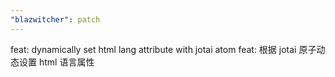 ```yaml
---
"blazwitcher": patch
---
```


feat: dynamically set html lang attribute with jotai atom
feat: 根据 jotai 原子动态设置 html 语言属性
